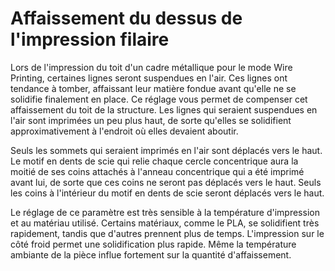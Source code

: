 Affaissement du dessus de l'impression filaire
===

Lors de l'impression du toit d'un cadre métallique pour le mode Wire Printing, certaines lignes seront suspendues en l'air. Ces lignes ont tendance à tomber, affaissant leur matière fondue avant qu'elle ne se solidifie finalement en place. Ce réglage vous permet de compenser cet affaissement du toit de la structure. Les lignes qui seraient suspendues en l'air sont imprimées un peu plus haut, de sorte qu'elles se solidifient approximativement à l'endroit où elles devaient aboutir.

Seuls les sommets qui seraient imprimés en l'air sont déplacés vers le haut. Le motif en dents de scie qui relie chaque cercle concentrique aura la moitié de ses coins attachés à l'anneau concentrique qui a été imprimé avant lui, de sorte que ces coins ne seront pas déplacés vers le haut. Seuls les coins à l'intérieur du motif en dents de scie seront déplacés vers le haut.

Le réglage de ce paramètre est très sensible à la température d'impression et au matériau utilisé. Certains matériaux, comme le PLA, se solidifient très rapidement, tandis que d'autres prennent plus de temps. L'impression sur le côté froid permet une solidification plus rapide. Même la température ambiante de la pièce influe fortement sur la quantité d'affaissement.
